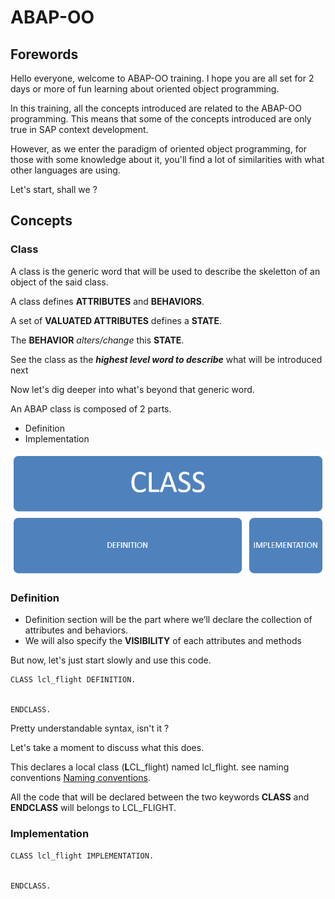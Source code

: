 # ABAP-OO

## Forewords
Hello everyone, welcome to ABAP-OO training. I hope you are all set for 2 days or more of fun learning about oriented object programming.

In this training, all the concepts introduced are related to the ABAP-OO programming. This means that some of the concepts introduced are only true in SAP context development.

However, as we enter the paradigm of oriented object programming, for those with some knowledge about it, you'll find a lot of similarities with what other languages are using.

Let's start, shall we ?
## Concepts

### Class
A class is the generic word that will be used to describe the skeletton of an object of the said class.

A class defines **ATTRIBUTES** and **BEHAVIORS**.

A set of **VALUATED ATTRIBUTES** defines a **STATE**.

The **BEHAVIOR** _alters/change_ this **STATE**.

See the class as the ***highest level word to describe*** what will be introduced next

Now let's dig deeper into what's beyond that generic word.

An ABAP class is composed of 2 parts.
- Definition 
- Implementation

![Class definition implementation](img/Class_Definition_Implementation.PNG)

### Definition

-	Definition section will be the part where we’ll declare the collection of attributes and behaviors.
-	We will also specify the **VISIBILITY** of each attributes and methods

But now, let's just start slowly and use this code.
```
CLASS lcl_flight DEFINITION.


ENDCLASS.
```

Pretty understandable syntax, isn't it ?

Let's take a moment to discuss what this does.

This declares a local class (**L**CL_flight) named lcl_flight. see naming conventions [Naming conventions](https://pages.github.com/).

All the code that will be declared between the two keywords **CLASS** and **ENDCLASS** will belongs to LCL_FLIGHT.

### Implementation
```
CLASS lcl_flight IMPLEMENTATION.


ENDCLASS.
```
